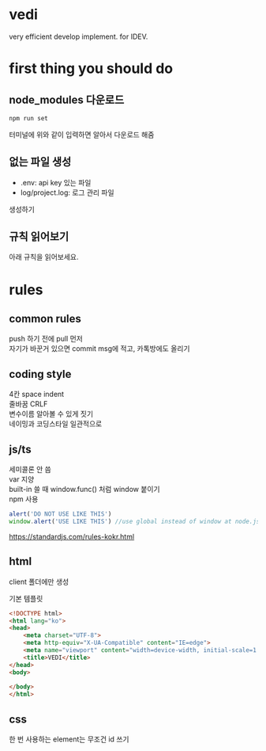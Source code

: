 # vedi
very efficient develop implement.
for IDEV.

# first thing you should do

## node_modules 다운로드

```sh
npm run set
```

터미널에 위와 같이 입력하면 알아서 다운로드 해줌

## 없는 파일 생성

- .env: api key 있는 파일
- log/project.log: 로그 관리 파일

생성하기

## 규칙 읽어보기

아래 규칙을 읽어보세요.

# rules

## common rules

push 하기 전에 pull 먼저\
자기가 바꾼거 있으면 commit msg에 적고, 카톡방에도 올리기

## coding style

4칸 space indent\
줄바꿈 CRLF\
변수이름 알아볼 수 있게 짓기\
네이밍과 코딩스타일 일관적으로

## js/ts

세미콜론 안 씀\
var 지양\
built-in 쓸 때 window.func() 처럼 window 붙이기\
npm 사용

```js
alert('DO NOT USE LIKE THIS')
window.alert('USE LIKE THIS') //use global instead of window at node.js
```

https://standardjs.com/rules-kokr.html

## html

client 폴더에만 생성

기본 템플릿

```html
<!DOCTYPE html>
<html lang="ko">
<head>
    <meta charset="UTF-8">
    <meta http-equiv="X-UA-Compatible" content="IE=edge">
    <meta name="viewport" content="width=device-width, initial-scale=1.0">
    <title>VEDI</title>
</head>
<body>
    
</body>
</html>
```

## css

한 번 사용하는 element는 무조건 id 쓰기